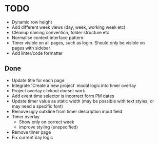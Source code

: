 # TODO

- Dynamic row height
- Add different week views (day, week, working week etc)
- Cleanup naming convention, folder structure etc
- Normalise context interface pattern
- Timer visible on all pages, such as login. Should only be visible on pages with sidebar
- Add linter/code formatter

## Done

- Update title for each page
- Integrate 'Create a new project' modal logic into timer overlay
- Project overlay clickout doesnt work
- Add event time selector is incorrect form PM dates
- Update timer value as static width (may be possible with text styles, or may need a specific font)
- Remove ugly outxline from timer description input field
- Timer overlay
  - Show only on correct week
  - improve styling (unspecified)
- Remove timer page
- Fix current day logic
